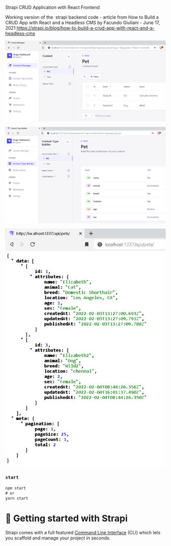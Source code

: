 
Strapi CRUD Application with React Frontend

Working version of the  strapi backend code - 
article from
How to Build a CRUD App with React and a Headless CMS by Facundo Giuliani - June 17, 2021
https://strapi.io/blog/how-to-build-a-crud-app-with-react-and-a-headless-cms

![Content Type](https://raw.githubusercontent.com/vasanthsunday/Strapi-v4-Backend-Pet-Application/main/images/Content%20Manager%20Pet.PNG)

![Content Manager - Pet](https://raw.githubusercontent.com/vasanthsunday/Strapi-v4-Backend-Pet-Application/main/images/Content%20Type%20Pet.PNG)

![Json API Result](https://raw.githubusercontent.com/vasanthsunday/Strapi-v4-Backend-Pet-Application/main/images/Json%20API%20Result.PNG)


### `start`

```
npm start
# or
yarn start
```

# 🚀 Getting started with Strapi

Strapi comes with a full featured [Command Line Interface](https://docs.strapi.io/developer-docs/latest/developer-resources/cli/CLI.html) (CLI) which lets you scaffold and manage your project in seconds.
```"# strapi-back-end" 
